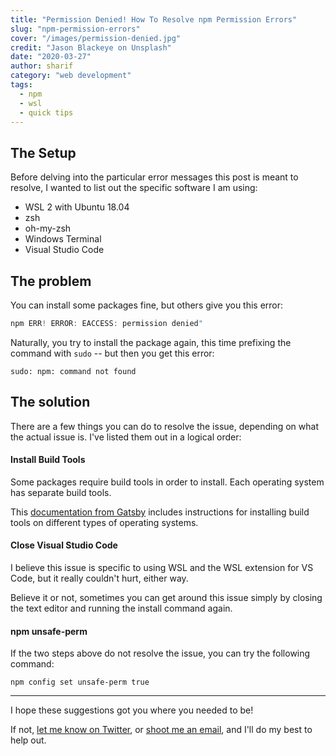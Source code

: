 ```yaml
---
title: "Permission Denied! How To Resolve npm Permission Errors"
slug: "npm-permission-errors"
cover: "/images/permission-denied.jpg"
credit: "Jason Blackeye on Unsplash"
date: "2020-03-27"
author: sharif
category: "web development"
tags:
  - npm
  - wsl
  - quick tips
---
```


## The Setup

Before delving into the particular error messages this post is meant to resolve, I wanted to list out the specific software I am using:

- WSL 2 with Ubuntu 18.04
- zsh
- oh-my-zsh
- Windows Terminal
- Visual Studio Code

## The problem

You can install some packages fine, but others give you this error:

```js
npm ERR! ERROR: EACCESS: permission denied"
```

Naturally, you try to install the package again, this time prefixing the command with `sudo` -- but then you get this error:

```
sudo: npm: command not found
```

## The solution

There are a few things you can do to resolve the issue, depending on what the actual issue is. I've listed them out in a logical order:

#### Install Build Tools

Some packages require build tools in order to install. Each operating system has separate build tools.

This [documentation from Gatsby](https://www.gatsbyjs.org/tutorial/part-zero/) includes instructions for installing build tools on different types of operating systems.

#### Close Visual Studio Code

I believe this issue is specific to using WSL and the WSL extension for VS Code, but it really couldn't hurt, either way.

Believe it or not, sometimes you can get around this issue simply by closing the text editor and running the install command again.

#### npm unsafe-perm

If the two steps above do not resolve the issue, you can try the following command:

`npm config set unsafe-perm true`

---

I hope these suggestions got you where you needed to be!

If not, [let me know on Twitter](https://twitter.com/sharifElkassed), or [shoot me an email](mailto:whistle@theengine.tech), and I'll do my best to help out.

